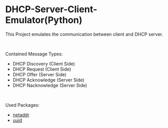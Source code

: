# DHCP-Server-Client-Emulator(Python)
<p>This Project emulates the communication between client and DHCP server.</p></br>
<p>Contained Message Types:</p>
<ul>
  <li>DHCP Discovery (Client Side)</li>
  <li>DHCP Request (Client Side)</li>
  <li>DHCP Offer (Server Side)</li>
  <li>DHCP Acknowledge (Server Side)</li>
  <li>DHCP Nacknowledge (Server Side)</li>
</ul></br>
<p>Used Packages:</p>
<ul>
  <li><a href="https://github.com/netaddr/netaddr">netaddr</a></li>
  <li><a href="https://github.com/python/cpython/blob/master/Lib/uuid.py">uuid</a></li>
</ul></br>
